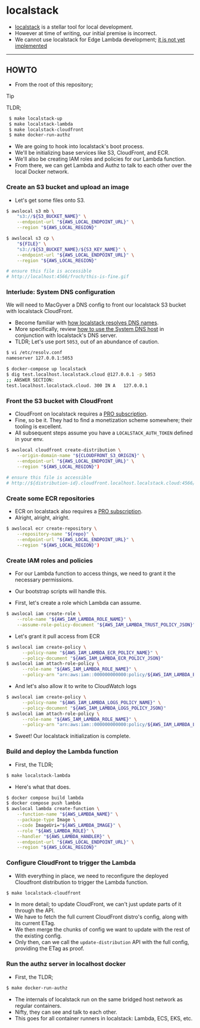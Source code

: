 # localstack

- [localstack](https://docs.localstack.cloud/user-guide/aws/lambda/) is a stellar tool for local development.
- However at time of writing, our initial premise is incorrect.
- We cannot use localstack for Edge Lambda development; [it is not yet implemented](https://github.com/localstack/localstack/issues/5483)

---

## HOWTO

- From the root of this repository;

>[!TIP]
> TLDR;
>```bash
>  $ make localstack-up
>  $ make localstack-lambda
>  $ make localstack-cloudfront
>  $ make docker-run-authz
>  ```

- We are going to hook into localstack's boot process.
- We'll be initializing base services like S3, CloudFront, and ECR.
- We'll also be creating IAM roles and policies for our Lambda function.
- From there, we can get Lambda and Authz to talk to each other over the local Docker network.

### Create an S3 bucket and upload an image

- Let's get some files onto S3.

```bash
$ awslocal s3 mb \
    "s3://${S3_BUCKET_NAME}" \
    --endpoint-url "${AWS_LOCAL_ENDPOINT_URL}" \
    --region "${AWS_LOCAL_REGION}"

$ awslocal s3 cp \
    "${FILE}" \
    "s3://${S3_BUCKET_NAME}/${S3_KEY_NAME}" \
    --endpoint-url "${AWS_LOCAL_ENDPOINT_URL}" \
    --region "${AWS_LOCAL_REGION}"

# ensure this file is accessible
# http://localhost:4566/froch/this-is-fine.gif
```

### Interlude: System DNS configuration

We will need to MacGyver a DNS config to front our localstack S3 bucket with localstack CloudFront.

- Become familiar with [how localstack resolves DNS names](https://docs.localstack.cloud/user-guide/tools/dns-server).
- More specifically, review [how to use the System DNS host](https://docs.localstack.cloud/user-guide/tools/dns-server/#system-dns-configuration) in conjunction with localstack's DNS server.
- TLDR; Let's use port `5053`, out of an abundance of caution.

```bash
$ vi /etc/resolv.conf
nameserver 127.0.0.1:5053
```

```bash
$ docker-compose up localstack
$ dig test.localhost.localstack.cloud @127.0.0.1 -p 5053
;; ANSWER SECTION:
test.localhost.localstack.cloud. 300 IN	A	127.0.0.1
```

### Front the S3 bucket with CloudFront

- CloudFront on localstack requires a [PRO subscription](https://www.localstack.cloud/pricing).
- Fine, so be it. They had to find a monetization scheme somewhere; their tooling is excellent.
- All subsequent steps assume you have a `LOCALSTACK_AUTH_TOKEN` defined in your env.

```bash
$ awslocal cloudfront create-distribution \
    --origin-domain-name "${CLOUDFRONT_S3_ORIGIN}" \
    --endpoint-url "${AWS_LOCAL_ENDPOINT_URL}" \
    --region "${AWS_LOCAL_REGION}")
    
# ensure this file is accessible
# http://${distribution-id}.cloudfront.localhost.localstack.cloud:4566/this-is-fine.gif
```

### Create some ECR repositories

- ECR on localstack also requires a [PRO subscription](https://www.localstack.cloud/pricing).
- Alright, alright, alright.

```bash
$ awslocal ecr create-repository \
    --repository-name "${repo}" \
    --endpoint-url "${AWS_LOCAL_ENDPOINT_URL}" \
    --region "${AWS_LOCAL_REGION}")
```

### Create IAM roles and policies

- For our Lambda function to access things, we need to grant it the necessary permissions.
- Our bootstrap scripts will handle this.

- First, let's create a role which Lambda can assume.
```bash
$ awslocal iam create-role \
    --role-name "${AWS_IAM_LAMBDA_ROLE_NAME}" \
    --assume-role-policy-document "${AWS_IAM_LAMBDA_TRUST_POLICY_JSON}")
```

- Let's grant it pull access from ECR
```bash
$ awslocal iam create-policy \
      --policy-name "${AWS_IAM_LAMBDA_ECR_POLICY_NAME}" \
      --policy-document "${AWS_IAM_LAMBDA_ECR_POLICY_JSON}"
$ awslocal iam attach-role-policy \
      --role-name "${AWS_IAM_LAMBDA_ROLE_NAME}" \
      --policy-arn "arn:aws:iam::000000000000:policy/${AWS_IAM_LAMBDA_ECR_POLICY_NAME}"
```

- And let's also allow it to write to CloudWatch logs
```bash
$ awslocal iam create-policy \
      --policy-name "${AWS_IAM_LAMBDA_LOGS_POLICY_NAME}" \
      --policy-document "${AWS_IAM_LAMBDA_LOGS_POLICY_JSON}"
$ awslocal iam attach-role-policy \
      --role-name "${AWS_IAM_LAMBDA_ROLE_NAME}" \
      --policy-arn "arn:aws:iam::000000000000:policy/${AWS_IAM_LAMBDA_LOGS_POLICY_NAME}"
````

- Sweet! Our localstack initialization is complete.

### Build and deploy the Lambda function

- First, the TLDR;
```bash
$ make localstack-lambda
```
- Here's what that does.
```bash
$ docker compose build lambda
$ docker compose push lambda
$ awslocal lambda create-function \
    --function-name "${AWS_LAMBDA_NAME}" \
    --package-type Image \
    --code ImageUri="${AWS_LAMBDA_IMAGE}" \
    --role "${AWS_LAMBDA_ROLE}" \
    --handler "${AWS_LAMBDA_HANDLER}" \
    --endpoint-url "${AWS_LOCAL_ENDPOINT_URL}" \
    --region "${AWS_LOCAL_REGION}"
```

### Configure CloudFront to trigger the Lambda

- With everything in place, we need to reconfigure the deployed Cloudfront distribution to trigger the Lambda function.

```bash
$ make localstack-cloudfront
```

- In more detail; to update CloudFront, we can't just update parts of it through the API.
- We have to fetch the full current CloudFront distro's config, along with its current ETag.
- We then merge the chunks of config we want to update with the rest of the existing config.
- Only then, can we call the `update-distribution` API with the full config, providing the ETag as proof.

### Run the authz server in localhost docker

- First, the TLDR;
```bash
$ make docker-run-authz
```

- The internals of localstack run on the same bridged host network as regular containers.
- Nifty, they can see and talk to each other.
- This goes for all container runners in localstack: Lambda, ECS, EKS, etc.
